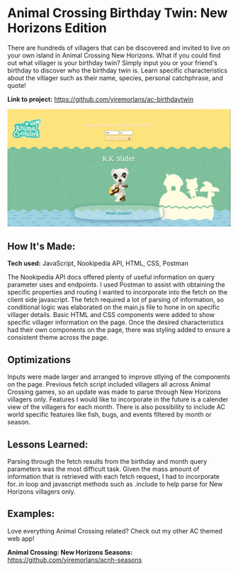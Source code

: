 # Animal Crossing Birthday Twin: New Horizons Edition
There are hundreds of villagers that can be discovered and invited to live on your own island in Animal Crossing New Horizons. What if you could find out what villager is your birthday twin? Simply input you or your friend's birthday to discover who the birthday twin is. Learn specific characteristics about the villager such as their name, species, personal catchphrase, and quote!

**Link to project:** https://github.com/yiremorlans/ac-birthdaytwin

![AC Birthday twin web app](https://github.com/yiremorlans/yiremorlans/blob/main/ac-twin.webp)

## How It's Made:

**Tech used:** JavaScript, Nookipedia API, HTML, CSS, Postman

The Nookipedia API docs offered plenty of useful information on query parameter uses and endpoints. I used Postman to assist with obtaining the specific properties and routing I wanted to incorporate into the fetch on the client side javascript. The fetch required a lot of parsing of information, so conditional logic was elaborated on the main.js file to hone in on specific villager details. Basic HTML and CSS components were added to show specific villager information on the page. Once the desired characteristics had their own components on the page, there was styling added to ensure a consistent theme across the page.

## Optimizations

Inputs were made larger and arranged to improve stlying of the components on the page. Previous fetch script included villagers all across Animal Crossing games, so an update was made to parse through New Horizons villagers only. Features I would like to incorporate in the future is a calender view of the villagers for each month. There is also possibility to include AC world specific features like fish, bugs, and events filtered by month or season.

## Lessons Learned:

Parsing through the fetch results from the birthday and month query parameters was the most difficult task. Given the mass amount of information that is retrieved with each fetch request, I had to incorporate for..in loop and javascript methods such as .include to help parse for New Horizons villagers only. 

## Examples:
Love everything Animal Crossing related? Check out my other AC themed web app!

**Animal Crossing: New Horizons Seasons:** https://github.com/yiremorlans/acnh-seasons

